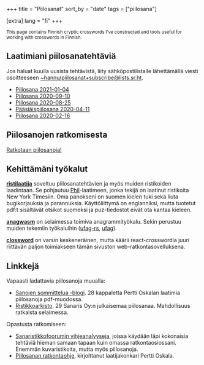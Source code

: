 +++
title = "Piilosanat"
sort_by = "date"
tags = ["piilosana"]

[extra]
lang = "fi"
+++

<small>This page contains Finnish cryptic crosswords I've constructed and tools useful for working with crosswords in Finnish.</small>

<!--more-->

## Laatimiani piilosanatehtäviä

Jos haluat kuulla uusista tehtävistä, liity sähköpostilistalle lähettämällä viesti osoitteeseen [~hannu/piilosanat+subscribe@lists.sr.ht](mailto:~hannu/piilosanat+subscribe@lists.sr.ht).

- [Piilosana 2021-01-04](@/piilosanat/ratkotaan/7.md)
- [Piilosana 2020-09-10](@/piilosanat/ratkotaan/6.md)
- [Piilosana 2020-08-25](@/piilosanat/ratkotaan/5.md)
- [Pääsiäispiilosana 2020-04-11](@/piilosanat/ratkotaan/4.md)
- [Piilosana 2020-02-16](@/piilosanat/ratkotaan/3.md)

## Piilosanojen ratkomisesta

[Ratkotaan piilosanoja!](@/piilosanat/ratkotaan/_index.md)

## Kehittämäni työkalut

[**ristilaatija**](http://dancek.github.io/ristilaatija/) soveltuu piilosanatehtävien ja myös muiden ristikoiden laadintaan. Se pohjautuu [Phil](http://www.keiranking.com/phil/)-laatimeen, jonka tekijä on laatinut ristikoita New York Timesiin. Oma panokseni on suomen kielen tuki sekä liuta bugikorjauksia ja parannuksia. Käyttöliittymä on englanniksi, mutta tuotetut pdf:t sisältävät otsikot suomeksi ja puz-tiedostot eivät ota kantaa kieleen.

[**anagwasm**](https://dancek.github.io/anagwasm/) on selaimessa toimiva anagrammityökalu. Sekin perustuu muiden tekemiin työkaluihin ([ufag-rs](https://github.com/Detegr/ufag-rs), [ufag](https://github.com/sliedes/ufag)).

[**clossword**](https://github.com/dancek/clossword) on varsin keskeneräinen, mutta käärii react-crosswordia juuri riittävän paljon toimiakseen tämän sivuston web-ratkontasovelluksena.

## Linkkejä

Vapaasti ladattavia piilosanoja muualla:

- [Sanojen sommittelua -blogi](https://sanojensommittelua.wordpress.com/). 28 kappaletta Pertti Oskalan laatimia piilosanoja pdf-muodossa.
- [Ristikkoarkisto](http://sanaristikot.net/ristikot/?p=arkisto). 29 Sanaris Oy:n julkaisemaa piilosanaa. Mahdollisuus ratkaista selaimessa.

Opastusta ratkomiseen:

- [Sanaristikkofoorumin vihjeanalyyseja](https://www.sanaristikkofoorumi.net/wordpress/ristikot/vihjeanalyysit/), joissa käydään läpi kokonaisia tehtäviä hieman samaan tapaan kuin omassa ratkontaosiossani. Enemmän kuvaristikoita, mutta myös piilosanoja.
- [Piilosanan ratkontaohje](https://sanojensommittelua.wordpress.com/piilosanan-ratkontaohje/), kirjoittanut laatijakonkari Pertti Oskala.
